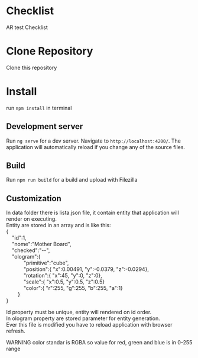 # Checklist

AR test Checklist
# Clone Repository

Clone this repository       
# Install

run `npm install` in terminal

## Development server

Run `ng serve` for a dev server. Navigate to `http://localhost:4200/`. The application will automatically reload if you change any of the source files.
## Build 

Run `npm run build` for a build and upload with Filezilla

## Customization 

In data folder there is lista.json file, it contain entity that application will render on executing.       
Entity are stored in an array and is like this:         
{       
&nbsp;&nbsp;&nbsp;&nbsp;"id":1,         
&nbsp;&nbsp;&nbsp;&nbsp;"nome":"Mother Board",      
&nbsp;&nbsp;&nbsp;&nbsp;"checked":"--",     
&nbsp;&nbsp;&nbsp;&nbsp;"ologram":{     
&nbsp;&nbsp;&nbsp;&nbsp;&nbsp;&nbsp;&nbsp;&nbsp;&nbsp;&nbsp;&nbsp;&nbsp;"primitive":"cube",     
&nbsp;&nbsp;&nbsp;&nbsp;&nbsp;&nbsp;&nbsp;&nbsp;&nbsp;&nbsp;&nbsp;&nbsp;"position":{ "x":0.00491, "y":-0.0379, "z":-0.0294},        
&nbsp;&nbsp;&nbsp;&nbsp;&nbsp;&nbsp;&nbsp;&nbsp;&nbsp;&nbsp;&nbsp;&nbsp;"rotation":{ "x":45, "y":0, "z":0},     
&nbsp;&nbsp;&nbsp;&nbsp;&nbsp;&nbsp;&nbsp;&nbsp;&nbsp;&nbsp;&nbsp;&nbsp;"scale":{ "x":0.5, "y":0.5, "z":0.5}  
&nbsp;&nbsp;&nbsp;&nbsp;&nbsp;&nbsp;&nbsp;&nbsp;&nbsp;&nbsp;&nbsp;&nbsp;"color":{ "r":255, "g":255, "b":255, "a":1}         
&nbsp;&nbsp;&nbsp;&nbsp;&nbsp;&nbsp;&nbsp;&nbsp;}       
}           
        
                   
Id property must be unique, entity will rendered on id order.       
In ologram property are stored parameter for entity generation.     
Ever this file is modified you have to reload application with browser refresh.

WARNING
color standar is RGBA so value for red, green and blue is in 0-255 range



